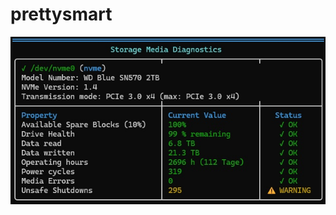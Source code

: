 # prettysmart

![Preview](https://github.com/DocBrown101/prettysmart/blob/main/images/single_nvme.jpg)

